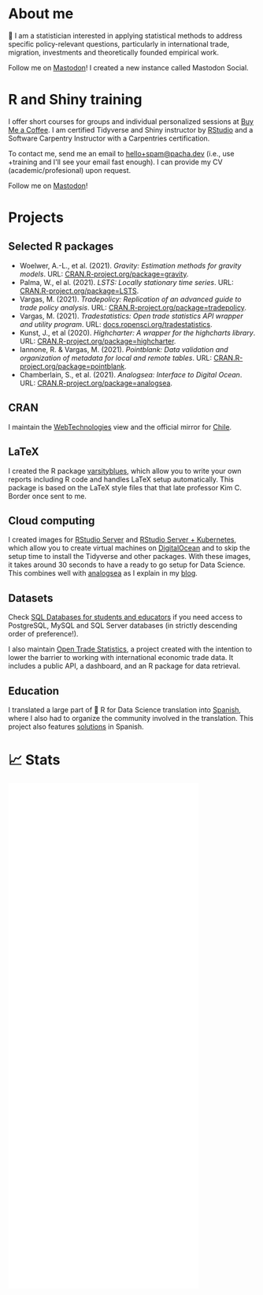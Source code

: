 # About me

👋 I am a statistician interested in applying statistical methods to address specific policy-relevant questions, particularly in international trade, migration, investments and theoretically founded empirical work.

Follow me on <a rel="me" href="https://mastodonsocial.ca/@pacha">Mastodon</a>! I created a new instance called Mastodon Social.
# R and Shiny training

I offer short courses for groups and individual personalized sessions at [Buy Me a Coffee](https://www.buymeacoffee.com/pacha/extras). I am certified Tidyverse and Shiny instructor by [RStudio](https://education.rstudio.com/trainers) and a Software Carpentry Instructor with a Carpentries certification.

To contact me, send me an email to hello+spam@pacha.dev (i.e., use +training and I'll see your email fast enough). I can provide my CV (academic/profesional) upon request.

Follow me on <a rel="me" href="https://mastodonsocial.ca/@pacha">Mastodon</a>!

# Projects

## Selected R packages

*   Woelwer, A.-L., et al. (2021). _Gravity: Estimation methods for gravity models_. URL: [CRAN.R-project.org/package=gravity](https://CRAN.R-project.org/package=gravity).
*   Palma, W., el al. (2021). _LSTS: Locally stationary time series_. URL: [CRAN.R-project.org/package=LSTS](https://CRAN.R-project.org/package=LSTS).
*   Vargas, M. (2021). _Tradepolicy: Replication of an advanced guide to trade policy analysis_. URL: [CRAN.R-project.org/package=tradepolicy](https://CRAN.R-project.org/package=tradepolicy).
*   Vargas, M. (2021). _Tradestatistics: Open trade statistics API wrapper and utility program_. URL: [docs.ropensci.org/tradestatistics](https://docs.ropensci.org/tradestatistics).
*   Kunst, J., et al (2020). _Highcharter: A wrapper for the highcharts library_. URL: [CRAN.R-project.org/package=highcharter](https://CRAN.R-project.org/package=highcharter).
*   Iannone, R. & Vargas, M. (2021). _Pointblank: Data validation and organization of metadata for local and remote tables_. URL: [CRAN.R-project.org/package=pointblank](https://CRAN.R-project.org/package=pointblank).
*   Chamberlain, S., et al. (2021). _Analogsea: Interface to Digital Ocean_. URL: [CRAN.R-project.org/package=analogsea](https://CRAN.R-project.org/package=analogsea).

## CRAN

I maintain the [WebTechnologies](https://cran.r-project.org/web/views/WebTechnologies.html) view and the official mirror for [Chile](https://cran.dcc.uchile.cl).

## LaTeX

I created the R package [varsityblues](https://github.com/pachadotdev/varsityblues), which allow you to write your own reports including R code and handles LaTeX setup automatically. This package is based on the LaTeX style files that that late professor Kim C. Border once sent to me.

## Cloud computing

I created images for [RStudio Server](https://marketplace.digitalocean.com/apps/rstudio) and [RStudio Server + Kubernetes](https://marketplace.digitalocean.com/apps/rstudio-kubernetes), which allow you to create virtual machines on [DigitalOcean](https://m.do.co/c/1d5a471e5f54) and to skip the setup time to install the Tidyverse and other packages. With these images, it takes around 30 seconds to have a ready to go setup for Data Science. This combines well with [analogsea](https://CRAN.R-project.org/package=analogsea) as I explain in my [blog](https://pacha.dev/blog/2021/07/17/analogsea-using-arrow-s3-and-digitalocean-for-efficient-model-fitting-in-rstudio/).

## Datasets

Check [SQL Databases for students and educators](https://databases.pacha.dev/) if you need access to PostgreSQL, MySQL and SQL Server databases (in strictly descending order of preference!).

I also maintain [Open Trade Statistics](https://tradestatistics.io), a project created with the intention to lower the barrier to working with international economic trade data. It includes a public API, a dashboard, and an R package for data retrieval.

## Education

I translated a large part of 📖 R for Data Science translation into [Spanish](https://es.r4ds.hadley.nz/), where I also had to organize the community involved in the translation. This project also features [solutions](https://r4ds-soluciones.netlify.app) in Spanish.

# 📈 Stats 

![Metrics](https://github.com/pachadotdev/pachadotdev/raw/main/github-metrics.svg)
